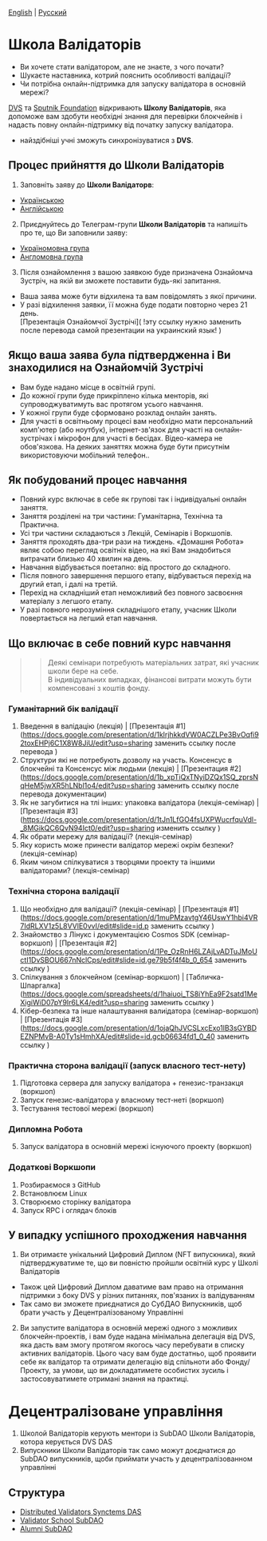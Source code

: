 [English](https://github.com/Distributed-Validators-Synctems/Validator-School/blob/main/README.md) | [Русский](https://github.com/Distributed-Validators-Synctems/Validator-School/blob/main/README_RUS.md) <br />

# Школа Валідаторів

- Ви хочете стати валідатором, але не знаєте, з чого почати?
- Шукаєте наставника, котрий пояснить особливості валідації?
- Чи потрібна онлайн-підтримка для запуску валідатора в основній мережі?

[DVS](https://github.com/Distributed-Validators-Synctems/Self-Identity) та [Sputnik Foundation](https://github.com/Sputnik-Foundation/About-Sputnik-Foundation) відкривають **Школу Валідаторів**, яка допоможе вам здобути необхідні знання для перевірки блокчейнів і надасть повну онлайн-підтримку від початку запуску валідатора. <br />
- найздібніші учні зможуть синхронізуватися з **DVS**. <br />

## Процес прийняття до Школи Валідаторів

1. Заповніть заяву до **Школи Валідаторв**:
- [Українською](https://forms.gle/HXBvkmbYePV9pbaf9)
- [Англійською](https://forms.gle/NYqUJbMXoUMB3hGGA)

2. Приєднуйтесь до Телеграм-групи **Школи Валідаторів** та напишіть про те, що Ви заповнили заяву:
- [Україномовна група](https://t.me/+C62_bPc8sJYwNWIy)
- [Англомовна група](https://t.me/joinchat/hP6xVEGmwkU1NmVi)

3. Після ознайомлення з вашою заявкою буде призначена Ознайомча Зустріч, на якій ви зможете поставити будь-які запитання. <br />
-  Ваша заява може бути відхилена та вам повідомлять з якої причини. <br />
- У разі відхилення заявки, її можна буде подати повторно через 21 день. <br /> 
[Презентація Ознайомчої Зустрічі]( !эту ссылку нужно заменить после перевода самой презентации на украинский язык! ) <br /> 

## Якщо ваша заява була підтвердженна і Ви знаходилися на Ознайомчій Зустрічі

- Вам буде надано місце в освітній групі.
- До кожної групи буде прикріплено кілька менторів, які супроводжуватимуть вас протягом усього навчання.
- У кожної групи буде сформовано розклад онлайн занять.
- Для участі в освітньому процесі вам необхідно мати персональний комп'ютер (або ноутбук), інтернет-зв'язок для участі на онлайн-зустрічах і мікрофон для участі в бесідах. Відео-камера не обов'язкова. На деяких заняттях можна буде бути присутнім використовуючи мобільний телефон..

## Як побудований процес навчання

- Повний курс включає в себе як групові так і індивідуальні онлайн заняття.
- Заняття розділені на три частини: Гуманітарна, Технічна та Практична.
- Усі три частини складаються з Лекцій, Семінарів і Воркшопів.
- Заняття проходять два-три рази на тиждень. «Домашня Робота» являє собою перегляд освітніх відео, на які Вам знадобиться витрачати близько 40 хвилин на день. 
- Навчання відбувається поетапно: від простого до складного.
- Після повного завершення першого етапу, відбувається перехід на другий етап, і далі на третій.
- Перехід на складніший етап неможливий без повного засвоєння матеріалу з легшого етапу.
- У разі повного нерозуміння складнішого етапу, учасник Школи повертається на легший етап навчання.

## Що включає в себе повний курс навчання

>> Деякі семінари потребують матеріальних затрат, які учасник школи бере на себе. <br />
>> В індивідуальних випадках, фінансові витрати можуть бути компенсовані з коштів фонду. <br />

### Гуманітарний бік валідації

1. Введення в валідацію (лекція) | [Презентація #1](https://docs.google.com/presentation/d/1klrjhkkdVW0ACZLPe3BvOqfi92toxEHPj6C1X8W8JiU/edit?usp=sharing заменить ссылку после перевода )
2. Структури які не потребують дозволу на участь. Консенсус в блокчейні та Консенсус між людьми (лекція) | [Презентация #2](https://docs.google.com/presentation/d/1b_xpTiQxTNyiDZQx1SQ_zprsNqHeM5jwXR5hLNbl1o4/edit?usp=sharing заменить ссылку после перевода документации)
3. Як не загубитися на тлі інших: упаковка валідатора (лекція-семінар) | [Презентація #3](https://docs.google.com/presentation/d/1tJn1LfGO4fsUXPWucrfquVdl-_8MGikQC6QvN94Ict0/edit?usp=sharing   изменить ссылку  )
4. Як обрати мережу для валідації? (лекція-семінар)
5. Яку користь може принести валідатор мережі окрім безпеки? (лекція-семінар)
6. Яким чином спілкуватися з творцями проекту та іншими валідаторами? (лекція-семінар)

### Технічна сторона валідації

1. Що необхідно для валідації? (лекція-семінар) | [Презентація #1](https://docs.google.com/presentation/d/1muPMzavtgY46UswY1hbi4VR7IdRLXV1z5L8VVlE0vvI/edit#slide=id.p  заменить ссылку )
2. Знайомство з Лінукс і документацією Cosmos SDK (семінар-воркшоп) | [Презентація #2](https://docs.google.com/presentation/d/1Pe_OzRnH6LZAjLvADTuJMoUctI1DvSBOU667nNclCps/edit#slide=id.ge79b5f4f4b_0_654   заменить ссылку   )
3. Спілкування з блокчейном (семінар-воркшоп) | [Табличка-Шпаргалка](https://docs.google.com/spreadsheets/d/1haiuoi_TS8iYhEa9F2satd1MeXigiWiD07pY9Ir6LK4/edit?usp=sharing    заменить ссылку   )
4. Кібер-безпека та інше налаштування валиідатора (семінар-воркшоп) | [Презентація #3](https://docs.google.com/presentation/d/1ojaQhJVCSLxcExo1lB3sGYBDEZNPMvB-A0Ty1sHmhXA/edit#slide=id.gcb06634fd1_0_40   заменить ссылку    )

### Практична сторона валідації (запуск власного тест-нету)

1. Підготовка сервера для запуску валідатора + генезис-транзакця (воркшоп)
2. Запуск генезис-валідатора у власному тест-неті (воркшоп)
3. Тестування тестової мережі (воркшоп)

### Дипломна Робота

5. Запуск валідатора в основній мережі існуючого проекту (воркшоп)

### Додаткові Воркшопи 
1. Розбираємося з GitHub
2. Встановлюєм Linux
3. Створюємо сторінку валідатора
4. Запуск RPC і оглядач блоків
 
## У випадку успішного проходжения навчання

1. Ви отримаєте унікальний Цифровий Диплом (NFT випускника), який підтверджуватиме те, що ви повністю пройшли освітній курс у Школі Валідаторів 
- Також цей Цифровий Диплом даватиме вам право на отримання підтримки з боку DVS у різних питаннях, пов'язаних із валідуванням
- Так само ви зможете приєднатися до СубДАО Випускників, щоб брати участь у Децентралізованому Управлінні

2. Ви запустите валідатора в основній мережі одного з можливих блокчейн-проектів, і вам буде надана мінімальна делегація від DVS, яка дасть вам змогу протягом якогось часу перебувати в списку активних валідаторів. Цього часу вам буде достатньо, щоб проявити себе як валідатор та отримати делегацію від спільноти або Фонду/Проекту, за умови, що ви докладатимете особистих зусиль і застосовуватимете отримані знання на практиці. 

# Децентралізоване управління

1) Школой Валідаторів керують ментори із SubDAO Школи Валідаторів, котора керується DVS DAS
2) Випускники Школи Валідаторів так само можут доєднатися до SubDAO випускників, щоби приймати участь у децентралізованном управлінні

## Структура

- [Distributed Validators Synctems DAS](https://daodao.zone/dao/juno1h69ky4da8pzauxf0gft7ke9k52vgtp9tjv04527zcfel0272c3qs33sc3j)
- [Validator School SubDAO](https://daodao.zone/dao/juno1pn54yshdvzjj87qaux8ev33twm4nuhcwyf0uefhcdk77v2jdpc5sgw5wrk)
- [Alumni SubDAO](https://daodao.zone/dao/juno1ucawzudwafclwsvycsgmjnprujznd6ark4guq5hs7yp74ld4079s4h4z0q)

